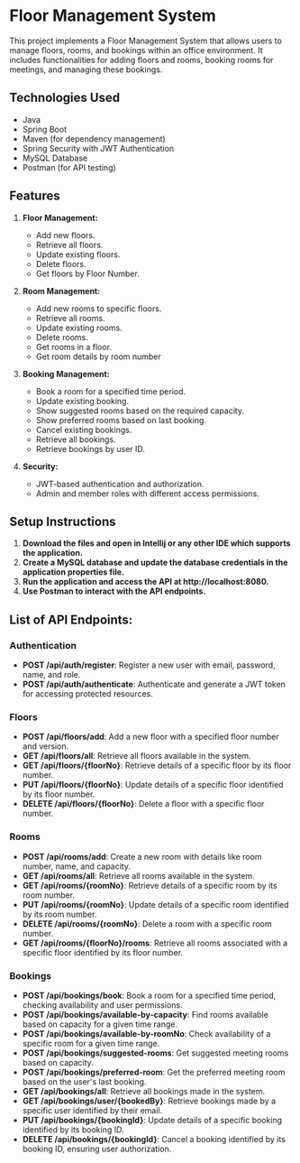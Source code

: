 # Floor Management System

This project implements a Floor Management System that allows users to manage floors, rooms, and bookings within an office environment. It includes functionalities for adding floors and rooms, booking rooms for meetings, and managing these bookings.

## Technologies Used

- Java
- Spring Boot
- Maven (for dependency management)
- Spring Security with JWT Authentication
- MySQL Database
- Postman (for API testing)

## Features

1. **Floor Management:**
   - Add new floors.
   - Retrieve all floors.
   - Update existing floors.
   - Delete floors.
   - Get floors by Floor Number.

2. **Room Management:**
   - Add new rooms to specific floors.
   - Retrieve all rooms.
   - Update existing rooms.
   - Delete rooms.
   - Get rooms in a floor.
   - Get room details by room number

3. **Booking Management:**
   - Book a room for a specified time period.
   - Update existing booking.
   - Show suggested rooms based on the required capacity.
   - Show preferred rooms based on last booking.
   - Cancel existing bookings.
   - Retrieve all bookings.
   - Retrieve bookings by user ID.

4. **Security:**
   - JWT-based authentication and authorization.
   - Admin and member roles with different access permissions.

## Setup Instructions

1. **Download the files and open in Intellij or any other IDE which supports the application.**
2. **Create a MySQL database and update the database credentials in the application properties file.**
3. **Run the application and access the API at http://localhost:8080.**
4. **Use Postman to interact with the API endpoints.**


## List of API Endpoints:

### Authentication

- **POST /api/auth/register**: Register a new user with email, password, name, and role.
- **POST /api/auth/authenticate**: Authenticate and generate a JWT token for accessing protected resources.

### Floors

- **POST /api/floors/add**: Add a new floor with a specified floor number and version.
- **GET /api/floors/all**: Retrieve all floors available in the system.
- **GET /api/floors/{floorNo}**: Retrieve details of a specific floor by its floor number.
- **PUT /api/floors/{floorNo}**: Update details of a specific floor identified by its floor number.
- **DELETE /api/floors/{floorNo}**: Delete a floor with a specific floor number.

### Rooms

- **POST /api/rooms/add**: Create a new room with details like room number, name, and capacity.
- **GET /api/rooms/all**: Retrieve all rooms available in the system.
- **GET /api/rooms/{roomNo}**: Retrieve details of a specific room by its room number.
- **PUT /api/rooms/{roomNo}**: Update details of a specific room identified by its room number.
- **DELETE /api/rooms/{roomNo}**: Delete a room with a specific room number.
- **GET /api/rooms/{floorNo}/rooms**: Retrieve all rooms associated with a specific floor identified by its floor number.

### Bookings

- **POST /api/bookings/book**: Book a room for a specified time period, checking availability and user permissions.
- **POST /api/bookings/available-by-capacity**: Find rooms available based on capacity for a given time range.
- **POST /api/bookings/available-by-roomNo**: Check availability of a specific room for a given time range.
- **POST /api/bookings/suggested-rooms**: Get suggested meeting rooms based on capacity.
- **POST /api/bookings/preferred-room**: Get the preferred meeting room based on the user's last booking.
- **GET /api/bookings/all**: Retrieve all bookings made in the system.
- **GET /api/bookings/user/{bookedBy}**: Retrieve bookings made by a specific user identified by their email.
- **PUT /api/bookings/{bookingId}**: Update details of a specific booking identified by its booking ID.
- **DELETE /api/bookings/{bookingId}**: Cancel a booking identified by its booking ID, ensuring user authorization.
